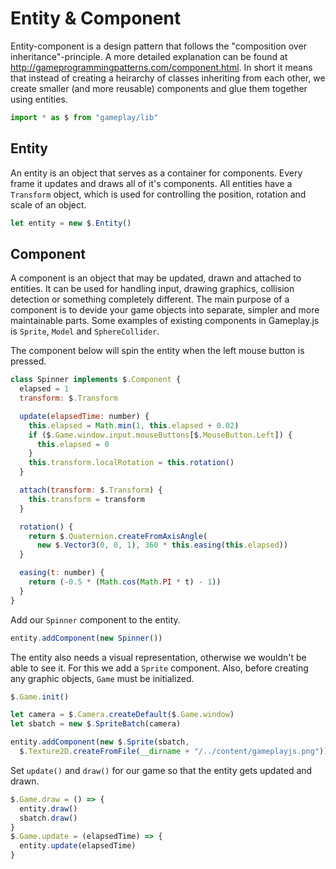 # Entity & Component

Entity-component is a design pattern that follows the "composition over 
inheritance"-principle. A more detailed explanation can be found at 
http://gameprogrammingpatterns.com/component.html. In short it means that 
instead of creating a heirarchy of classes inheriting from each other, we create 
smaller (and more reusable) components and glue them together using entities.

```javascript
import * as $ from "gameplay/lib"
```

## Entity

An entity is an object that serves as a container for components. Every frame 
it updates and draws all of it's components. All entities have a `Transform` 
object, which is used for controlling the position, rotation and scale of an 
object.

```javascript
let entity = new $.Entity()
```

## Component

A component is an object that may be updated, drawn and attached to entities. It 
can be used for handling input, drawing graphics, collision detection or 
something completely different. The main purpose of a component is to devide 
your game objects into separate, simpler and more maintainable parts. Some 
examples of existing components in Gameplay.js is `Sprite`, `Model` and 
`SphereCollider`.

The component below will spin the entity when the left mouse button is pressed.

```javascript
class Spinner implements $.Component {
  elapsed = 1
  transform: $.Transform

  update(elapsedTime: number) {
    this.elapsed = Math.min(1, this.elapsed + 0.02)
    if ($.Game.window.input.mouseButtons[$.MouseButton.Left]) {
      this.elapsed = 0
    }
    this.transform.localRotation = this.rotation()
  }

  attach(transform: $.Transform) {
    this.transform = transform
  }

  rotation() {
    return $.Quaternion.createFromAxisAngle(
      new $.Vector3(0, 0, 1), 360 * this.easing(this.elapsed))
  }

  easing(t: number) {
    return (-0.5 * (Math.cos(Math.PI * t) - 1))
  }
}
```

Add our `Spinner` component to the entity.

```javascript
entity.addComponent(new Spinner())
```

The entity also needs a visual representation, otherwise we wouldn't be able 
to see it. For this we add a `Sprite` component. Also, before creating any 
graphic objects, `Game` must be initialized.

```javascript
$.Game.init()

let camera = $.Camera.createDefault($.Game.window)
let sbatch = new $.SpriteBatch(camera)

entity.addComponent(new $.Sprite(sbatch,
  $.Texture2D.createFromFile(__dirname + "/../content/gameplayjs.png")))
```

Set `update()` and `draw()` for our game so that the entity gets updated and 
drawn.

```javascript
$.Game.draw = () => {
  entity.draw()
  sbatch.draw()
}
$.Game.update = (elapsedTime) => {
  entity.update(elapsedTime)
}
```
